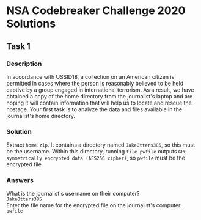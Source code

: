 # NSA Codebreaker Challenge 2020 Solutions

## Task 1
### Description
In accordance with USSID18, a collection on an American citizen is permitted in cases where the person is reasonably believed to be held captive by a group engaged in international terrorism. As a result, we have obtained a copy of the home directory from the journalist's laptop and are hoping it will contain information that will help us to locate and rescue the hostage. Your first task is to analyze the data and files available in the journalist's home directory.
### Solution
Extract `home.zip`. It contains a directory named `JakeOtters385`, so this must be the username. Within this directory, running `file pwfile` outputs `GPG symmetrically encrypted data (AES256 cipher)`, so `pwfile` must be the encrypted file
### Answers
What is the journalist's username on their computer?\
`JakeOtters385`\
Enter the file name for the encrypted file on the journalist's computer.\
`pwfile`